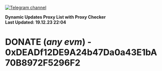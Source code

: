[![Telegram channel](https://img.shields.io/endpoint?url=https://runkit.io/damiankrawczyk/telegram-badge/branches/master?url=https://t.me/n4z4v0d)](https://t.me/n4z4v0d) 

**Dynamic Updates Proxy List with Proxy Checker**  
**Last Updated: 19.12.23 22:04**

# DONATE (_any evm_) - 0xDEADf12DE9A24b47Da0a43E1bA70B8972F5296F2
